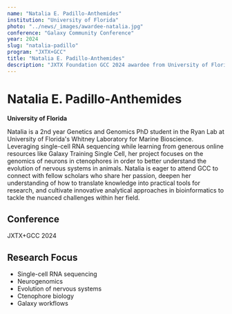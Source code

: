 ```yaml
---
name: "Natalia E. Padillo-Anthemides"
institution: "University of Florida"
photo: "../news/_images/awardee-natalia.jpg"
conference: "Galaxy Community Conference"
year: 2024
slug: "natalia-padillo"
program: "JXTX+GCC"
title: "Natalia E. Padillo-Anthemides"
description: "JXTX Foundation GCC 2024 awardee from University of Florida"
---
```


# Natalia E. Padillo-Anthemides

**University of Florida**

Natalia is a 2nd year Genetics and Genomics PhD student in the Ryan Lab at University of Florida's Whitney Laboratory for Marine Bioscience. Leveraging single-cell RNA sequencing while learning from generous online resources like Galaxy Training Single Cell, her project focuses on the genomics of neurons in ctenophores in order to better understand the evolution of nervous systems in animals. Natalia is eager to attend GCC to connect with fellow scholars who share her passion, deepen her understanding of how to translate knowledge into practical tools for research, and cultivate innovative analytical approaches in bioinformatics to tackle the nuanced challenges within her field.

## Conference
JXTX+GCC 2024

## Research Focus
- Single-cell RNA sequencing
- Neurogenomics
- Evolution of nervous systems
- Ctenophore biology
- Galaxy workflows